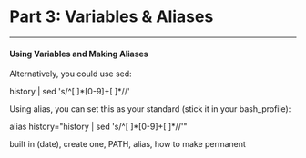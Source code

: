 # Part 3: Variables & Aliases

---

#### Using Variables and Making Aliases

Alternatively, you could use sed:

history \| sed 's/^\[ \]\*\[0-9\]+\[ \]\*//'

Using alias, you can set this as your standard \(stick it in your bash\_profile\):

alias history="history \| sed 's/^\[ \]\*\[0-9\]+\[ \]\*//'"

built in \(date\), create one, PATH, alias, how to make permanent

